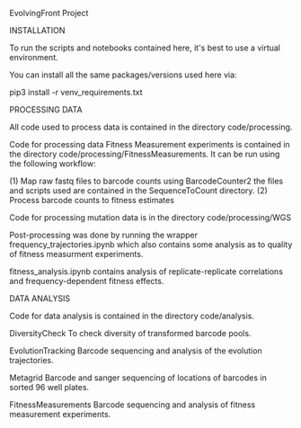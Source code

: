 EvolvingFront Project

INSTALLATION

To run the scripts and notebooks contained here, it's best to use a virtual environment. 

You can install all the same packages/versions used here via:

pip3 install -r venv_requirements.txt

PROCESSING DATA

All code used to process data is contained in the directory code/processing.

Code for processing data Fitness Measurement experiments is contained in the directory code/processing/FitnessMeasurements. It can be run using the following workflow:

(1) Map raw fastq files to barcode counts using BarcodeCounter2 the files and scripts used are contained in the SequenceToCount directory.
(2) Process barcode counts to fitness estimates

Code for processing mutation data is in the directory code/processing/WGS

Post-processing was done by running the wrapper frequency_trajectories.ipynb which also contains some analysis as to quality of fitness measurment experiments.

fitness_analysis.ipynb contains analysis of replicate-replicate correlations and frequency-dependent fitness effects. 




DATA ANALYSIS

Code for data analysis is contained in the directory code/analysis.








DiversityCheck
	To check diversity of transformed barcode pools.

EvolutionTracking
	Barcode sequencing and analysis of the evolution trajectories.

Metagrid
	Barcode and sanger sequencing of locations of barcodes in sorted 96 well plates.

FitnessMeasurements
	Barcode sequencing and analysis of fitness measurement experiments.
